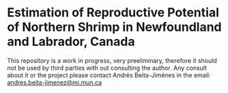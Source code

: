 # Estimation of Reproductive Potential of Northern Shrimp in Newfoundland and Labrador, Canada

This repository is a work in progress, very preeliminary, therefore it should not be used by third parties with out consulting  the author.
Any consult about it or the project please contact Andrés Beita-Jiménes in the email: andres.beita-jimenez@mi.mun.ca
